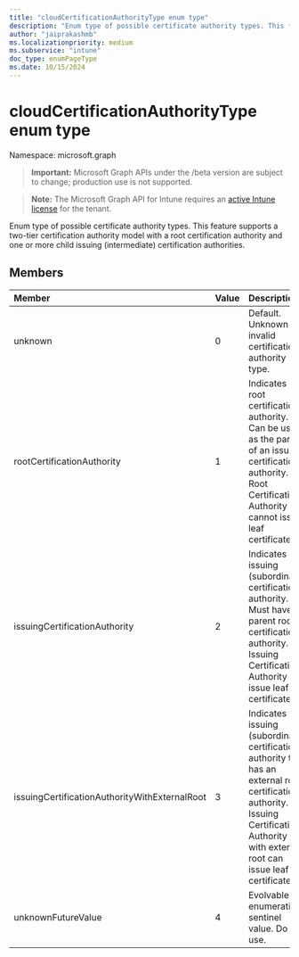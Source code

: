 ```yaml
---
title: "cloudCertificationAuthorityType enum type"
description: "Enum type of possible certificate authority types. This feature supports a two-tier certification authority model with a root certification authority and one or more child issuing (intermediate) certification authorities."
author: "jaiprakashmb"
ms.localizationpriority: medium
ms.subservice: "intune"
doc_type: enumPageType
ms.date: 10/15/2024
---
```


# cloudCertificationAuthorityType enum type

Namespace: microsoft.graph

> **Important:** Microsoft Graph APIs under the /beta version are subject to change; production use is not supported.

> **Note:** The Microsoft Graph API for Intune requires an [active Intune license](https://go.microsoft.com/fwlink/?linkid=839381) for the tenant.

Enum type of possible certificate authority types. This feature supports a two-tier certification authority model with a root certification authority and one or more child issuing (intermediate) certification authorities.

## Members
|Member|Value|Description|
|:---|:---|:---|
|unknown|0|Default. Unknown or invalid certification authority type.|
|rootCertificationAuthority|1|Indicates root certification authority. Can be used as the parent of an issuing certification authority. Root Certification Authority cannot issue leaf certificates.|
|issuingCertificationAuthority|2|Indicates issuing (subordinate) certification authority. Must have a parent root certification authority. Issuing Certification Authority can issue leaf certificates.|
|issuingCertificationAuthorityWithExternalRoot|3|Indicates issuing (subordinate) certification authority that has an external root certification authority. Issuing Certification Authority with external root can issue leaf certificates.|
|unknownFutureValue|4|Evolvable enumeration sentinel value. Do not use.|
